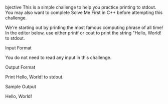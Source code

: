 bjective 
This is a simple challenge to help you practice printing to stdout. You may also want to complete Solve Me First in C++ before attempting this challenge.

We're starting out by printing the most famous computing phrase of all time! In the editor below, use either printf or cout to print the string "Hello, World! to stdout.

Input Format

You do not need to read any input in this challenge.

Output Format

Print Hello, World! to stdout.

Sample Output

Hello, World!
